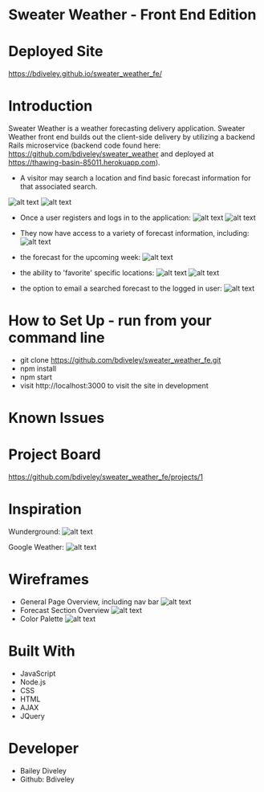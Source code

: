 # Sweater Weather - Front End Edition

# Deployed Site
https://bdiveley.github.io/sweater_weather_fe/

# Introduction
Sweater Weather is a weather forecasting delivery application.  Sweater Weather front end builds out the client-side delivery by utilizing a backend Rails microservice (backend code found here: https://github.com/bdiveley/sweater_weather and deployed at https://thawing-basin-85011.herokuapp.com).

* A visitor may search a location and find basic forecast information for that associated search.  

![alt text](/assets/main_page.png)
![alt text](/assets/visitor_search.png)

* Once a user registers and logs in to the application:
![alt text](/assets/register.png)
![alt text](/assets/login.png)

* They now have access to a variety of forecast information, including:
![alt text](/assets/user_search.png)

* the forecast for the upcoming week:
![alt text](/assets/week_forecast.png)

* the ability to 'favorite' specific locations:
![alt text](/assets/favorite_dropdown.png)
![alt text](/assets/add_favorite.png)

* the option to email a searched forecast to the logged in user:
![alt text](/assets/send_email.png)

# How to Set Up - run from your command line
* git clone https://github.com/bdiveley/sweater_weather_fe.git
* npm install
* npm start
* visit http://localhost:3000 to visit the site in development

# Known Issues

# Project Board
https://github.com/bdiveley/sweater_weather_fe/projects/1

# Inspiration
Wunderground:
![alt text](/assets/wunderground.png)

Google Weather:
![alt text](/assets/google.png)

# Wireframes
* General Page Overview, including nav bar
![alt text](/assets/wireframe.png)
* Forecast Section Overview
![alt text](/assets/forecast_image.png)
* Color Palette
![alt text](/assets/palette.png)

# Built With
* JavaScript
* Node.js
* CSS
* HTML
* AJAX
* JQuery

# Developer
* Bailey Diveley
* Github: Bdiveley
